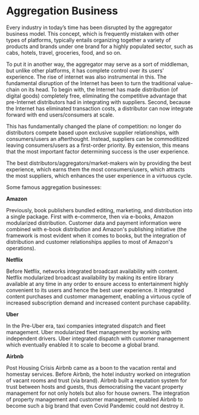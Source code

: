 # Aggregation Business

Every industry in today’s time has been disrupted by the aggregator business model. This concept, which is frequently mistaken with other types of platforms, typically entails organizing together a variety of products and brands under one brand for a highly populated sector, such as cabs, hotels, travel, groceries, food, and so on.

To put it in another way, the aggregator may serve as a sort of middleman, but unlike other platforms, it has complete control over its users' experience. The rise of internet was also instrumental in this. The fundamental disruption of the Internet has been to turn the traditional value-chain on its head. To begin with, the Internet has made distribution (of digital goods) completely free, eliminating the competitive advantage that pre-Internet distributors had in integrating with suppliers. Second, because the Internet has eliminated transaction costs, a distributor can now integrate forward with end users/consumers at scale.

This has fundamentally changed the plane of competition: no longer do distributors compete based upon exclusive supplier relationships, with consumers/users an afterthought. Instead, suppliers can be commoditized leaving consumers/users as a first-order priority. By extension, this means that the most important factor determining success is the user experience.

The best distributors/aggregators/market-makers win by providing the best experience, which earns them the most consumers/users, which attracts the most suppliers, which enhances the user experience in a virtuous cycle.

Some famous aggregation businesses:

**Amazon**

Previously, book publishers bundled editing, marketing, and distribution into a single package. First with e-commerce, then via e-books, Amazon modularized distribution. Customer data and payment information were combined with e-book distribution and Amazon's publishing initiative (the framework is most evident when it comes to books, but the integration of distribution and customer relationships applies to most of Amazon's operations).

**Netflix**

Before Netflix, networks integrated broadcast availability with content. Netflix modularized broadcast availability by making its entire library available at any time in any order to ensure access to entertainment highly convenient to its users and hence the best user experience. It integrated content purchases and customer management, enabling a virtuous cycle of increased subscription demand and increased content purchase capability.

**Uber**

In the Pre-Uber era, taxi companies integrated dispatch and fleet management. Uber modularized fleet management by working with independent drivers. Uber integrated dispatch with customer management which eventually enabled it to scale to become a global brand.

**Airbnb**

Post Housing Crisis Airbnb came as a boon to the vacation rental and homestay services. Before Airbnb, the hotel industry worked on integration of vacant rooms and trust (via brand). Airbnb built a reputation system for trust between hosts and guests, thus democratising the vacant property management for not only hotels but also for house owners. The integration of property management and customer management, enabled Airbnb to become such a big brand that even Covid Pandemic could not destroy it.
